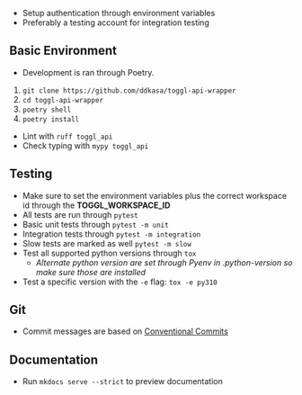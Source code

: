 - Setup authentication through environment variables
- Preferably a testing account for integration testing

## Basic Environment

- Development is ran through Poetry.

1. `git clone https://github.com/ddkasa/toggl-api-wrapper`
2. `cd toggl-api-wrapper`
3. `poetry shell`
4. `poetry install`

- Lint with `ruff toggl_api`
- Check typing with `mypy toggl_api`

## Testing

- Make sure to set the environment variables plus the correct workspace id through the **TOGGL_WORKSPACE_ID**
- All tests are run through `pytest`
- Basic unit tests through `pytest -m unit`
- Integration tests through `pytest -m integration`
- Slow tests are marked as well `pytest -m slow`
- Test all supported python versions through `tox`
  - _Alternate python version are set through Pyenv in .python-version so make sure those are installed_
- Test a specific version with the `-e` flag: `tox -e py310`

## Git

- Commit messages are based on [Conventional Commits](https://www.conventionalcommits.org/en/v1.0.0/)

## Documentation

- Run `mkdocs serve --strict` to preview documentation
